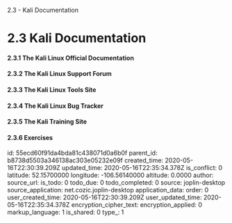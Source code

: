2.3 - Kali Documentation

# 2.3 Kali Documentation
#### 2.3.1 The Kali Linux Official Documentation
#### 2.3.2 The Kali Linux Support Forum
#### 2.3.3 The Kali Linux Tools Site
#### 2.3.4 The Kali Linux Bug Tracker
#### 2.3.5 The Kali Training Site
#### 2.3.6 Exercises


id: 55ecd60f91da4bda81c438071d0a6b0f
parent_id: b8738d5503a346138ac303e05232e09f
created_time: 2020-05-16T22:30:39.209Z
updated_time: 2020-05-16T22:35:34.378Z
is_conflict: 0
latitude: 52.15700000
longitude: -106.56140000
altitude: 0.0000
author: 
source_url: 
is_todo: 0
todo_due: 0
todo_completed: 0
source: joplin-desktop
source_application: net.cozic.joplin-desktop
application_data: 
order: 0
user_created_time: 2020-05-16T22:30:39.209Z
user_updated_time: 2020-05-16T22:35:34.378Z
encryption_cipher_text: 
encryption_applied: 0
markup_language: 1
is_shared: 0
type_: 1